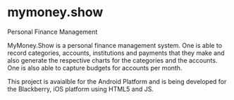 mymoney.show
============

Personal Finance Management

MyMoney.Show is a personal finance management system. One is able to record categories, accounts, institutions 
and payments that they make and also generate the respective charts for the categories and the accounts. One is also able
to capture budgets for accounts per month.

This project is avaialble for the Android Platform and is being developed for the Blackberry, iOS platform using HTML5 and JS.
